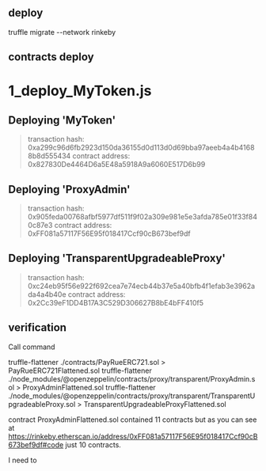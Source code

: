 ## deploy
truffle migrate --network rinkeby

## contracts deploy
1_deploy_MyToken.js
===================

   Deploying 'MyToken'
   -------------------
   > transaction hash:    0xa299c96d6fb2923d150da36155d0d113d0d69bba97aeeb4a4b41688b8d555434
   > contract address:    0x827830De4464D6a5E48a5918A9a6060E517D6b99

   Deploying 'ProxyAdmin'
   ----------------------
   > transaction hash:    0x905feda00768afbf5977df511f9f02a309e981e5e3afda785e01f33f840c87e3
   > contract address:    0xFF081a57117F56E95f018417Ccf90cB673bef9df

   Deploying 'TransparentUpgradeableProxy'
   ---------------------------------------
   > transaction hash:    0xc24eb95f56e922f692cea7e74ecb44b37e5a40bfb4f1efab3e3962ada4a4b40e
   > contract address:    0x2Cc39eF1DD4B17A3C529D306627B8bE4bFF410f5

## verification 

Call command

truffle-flattener ./contracts/PayRueERC721.sol > PayRueERC721Flattened.sol
truffle-flattener ./node_modules/@openzeppelin/contracts/proxy/transparent/ProxyAdmin.sol > ProxyAdminFlattened.sol
truffle-flattener ./node_modules/@openzeppelin/contracts/proxy/transparent/TransparentUpgradeableProxy.sol > TransparentUpgradeableProxyFlattened.sol

contract ProxyAdminFlattened.sol contained 11 contracts but as you can see at https://rinkeby.etherscan.io/address/0xFF081a57117F56E95f018417Ccf90cB673bef9df#code just 10 contracts.



I need to 


